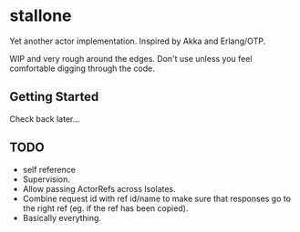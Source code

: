 # stallone

Yet another actor implementation. Inspired by Akka and Erlang/OTP.

WIP and very rough around the edges. Don't use unless you feel comfortable digging through the code.

## Getting Started

Check back later...

## TODO
- self reference
- Supervision.
- Allow passing ActorRefs across Isolates.
- Combine request id with ref id/name to make sure that responses go to the right ref (eg. if the 
  ref has been copied).
- Basically everything.